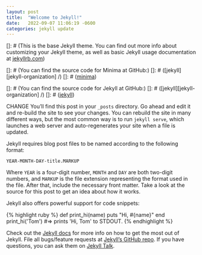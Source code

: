 ```yaml
---
layout: post
title:  "Welcome to Jekyll!"
date:   2022-09-07 11:06:19 -0600
categories: jekyll update
---
```

[]: # (This is the base Jekyll theme. You can find out more info about customizing your Jekyll theme, as well as basic Jekyll usage documentation at [jekyllrb.com](https://jekyllrb.com/))

[]: # (You can find the source code for Minima at GitHub:)
[]: # ([jekyll][jekyll-organization] /)
[]: # ([minima](https://github.com/jekyll/minima))

[]: # (You can find the source code for Jekyll at GitHub:)
[]: # ([jekyll][jekyll-organization] /)
[]: # ([jekyll](https://github.com/jekyll/jekyll))

CHANGE You’ll find this post in your `_posts` directory. Go ahead and edit it and re-build the site to see your changes. You can rebuild the site in many different ways, but the most common way is to run `jekyll serve`, which launches a web server and auto-regenerates your site when a file is updated.

Jekyll requires blog post files to be named according to the following format:

`YEAR-MONTH-DAY-title.MARKUP`

Where `YEAR` is a four-digit number, `MONTH` and `DAY` are both two-digit numbers, and `MARKUP` is the file extension representing the format used in the file. After that, include the necessary front matter. Take a look at the source for this post to get an idea about how it works.

Jekyll also offers powerful support for code snippets:

{% highlight ruby %}
def print_hi(name)
  puts "Hi, #{name}"
end
print_hi('Tom')
#=> prints 'Hi, Tom' to STDOUT.
{% endhighlight %}

Check out the [Jekyll docs][jekyll-docs] for more info on how to get the most out of Jekyll. File all bugs/feature requests at [Jekyll’s GitHub repo][jekyll-gh]. If you have questions, you can ask them on [Jekyll Talk][jekyll-talk].

[jekyll-docs]: https://jekyllrb.com/docs/home
[jekyll-gh]:   https://github.com/jekyll/jekyll
[jekyll-talk]: https://talk.jekyllrb.com/
